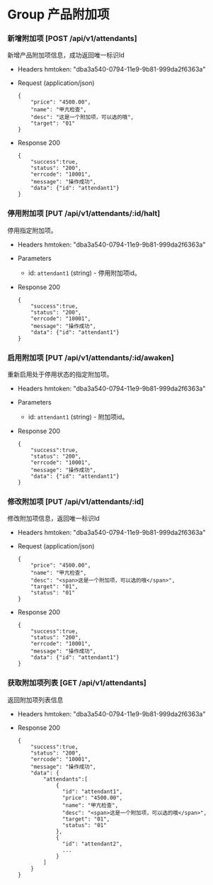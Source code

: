 # Group 产品附加项

### 新增附加项 [POST /api/v1/attendants]
新增产品附加项信息，成功返回唯一标识Id

+ Headers
  hmtoken: "dba3a540-0794-11e9-9b81-999da2f6363a"

+ Request (application/json)

      {
          "price": "4500.00",
          "name": "甲亢检查",
          "desc": "这是一个附加项，可以选的哦",
          "target": "01"
      }

+ Response 200

      {
          "success":true,
          "status": "200",
          "errcode": "10001",
          "message": "操作成功",
          "data": {"id": "attendant1"}
      }

### 停用附加项 [PUT /api/v1/attendants/:id/halt]
停用指定附加项。

+ Headers
  hmtoken: "dba3a540-0794-11e9-9b81-999da2f6363a"

+ Parameters
  + id: `attendant1` (string) - 停用附加项id。

+ Response 200

      {
          "success":true,
          "status": "200",
          "errcode": "10001",
          "message": "操作成功",
          "data": {"id": "attendant1"}
      }

### 启用附加项 [PUT /api/v1/attendants/:id/awaken]
重新启用处于停用状态的指定附加项。

+ Headers
  hmtoken: "dba3a540-0794-11e9-9b81-999da2f6363a"

+ Parameters
  + id: `attendant1` (string) - 附加项id。

+ Response 200

      {
          "success":true,
          "status": "200",
          "errcode": "10001",
          "message": "操作成功",
          "data": {"id": "attendant1"}
      }

### 修改附加项 [PUT /api/v1/attendants/:id]
修改附加项信息，返回唯一标识Id

+ Headers
  hmtoken: "dba3a540-0794-11e9-9b81-999da2f6363a"

+ Request (application/json)

      {
          "price": "4500.00",
          "name": "甲亢检查",
          "desc": "<span>这是一个附加项，可以选的哦</span>",
          "target": "01",
          "status": "01"
      }

+ Response 200

      {
          "success":true,
          "status": "200",
          "errcode": "10001",
          "message": "操作成功",
          "data": {"id": "attendant1"}
      }

### 获取附加项列表 [GET /api/v1/attendants]
返回附加项列表信息

+ Headers
  hmtoken: "dba3a540-0794-11e9-9b81-999da2f6363a"

+ Response 200

      {
          "success":true,
          "status": "200",
          "errcode": "10001",
          "message": "操作成功",
          "data": {
              "attendants":[
                  {
                    "id": "attendant1",
                    "price": "4500.00",
                    "name": "甲亢检查",
                    "desc": "<span>这是一个附加项，可以选的哦</span>",
                    "target": "01",
                    "status": "01"
                  },
                  {
                    "id": "attendant2",
                    ...
                  }
              ]
          }
      }
